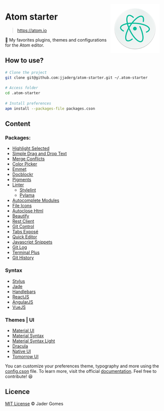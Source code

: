 [<img src="atom.png" align="right" width="160">](https://atom.io)

# Atom starter

> https://atom.io

:rocket: My favorites plugins, themes and configurations for the Atom editor.

## How to use?

```sh
# Clone the project
git clone git@github.com:jjaderg/atom-starter.git ~/.atom-starter

# Access folder
cd .atom-starter

# Install preferences
apm install --packages-file packages.cson
```
## Content

### Packages:

- [Highlight Selected](https://atom.io/packages/highlight-selected)
- [Simple Drag and Drop Text](https://atom.io/packages/simple-drag-drop-text)
- [Merge Conflicts](https://atom.io/packages/merge-conflicts)
- [Color Picker](https://atom.io/packages/color-picker)
- [Emmet](https://atom.io/packages/emmet)
- [Docblockr](https://atom.io/packages/docblockr)
- [Pigments](https://atom.io/packages/pigments)
- [Linter](https://atom.io/packages/linter)
    - [Stylelint](https://atom.io/packages/linter-stylelint)
    - [Pylama](https://atom.io/packages/linter-pylama)
- [Autocomplete Modules](https://atom.io/packages/autocomplete-modules)
- [File Icons](https://atom.io/packages/file-icons)
- [Autoclose Html](https://atom.io/packages/autoclose-html)
- [Beautify](https://atom.io/packages/atom-beautify)
- [Rest Client](https://atom.io/packages/rest-client)
- [Git Control](https://atom.io/packages/git-control)
- [Tabs Exposé](https://atom.io/packages/expose)
- [Quick Editor](https://atom.io/packages/quick-editor)
- [Javascript Snippets](https://atom.io/packages/javascript-snippets)
- [Git Log](https://atom.io/packages/git-log)
- [Terminal Plus](https://atom.io/packages/terminal-plus)
- [Git History](https://atom.io/packages/git-history)

### Syntax

- [Stylus](https://atom.io/packages/stylus)
- [Jade](https://atom.io/packages/atom-jade)
- [Handlebars](https://atom.io/packages/atom-handlebars)
- [ReactJS](https://atom.io/packages/react)
- [AngularJS](https://atom.io/packages/angularjs)
- [VueJS](https://atom.io/packages/language-vue)

### Themes | UI

- [Material UI](https://atom.io/themes/atom-material-ui)
- [Material Syntax](https://atom.io/themes/atom-material-syntax)
- [Material Syntax Light](https://atom.io/themes/atom-material-syntax-light)
- [Dracula](https://atom.io/themes/dracula-theme)
- [Native UI](https://atom.io/themes/native-ui)
- [Tomorrow UI](https://atom.io/packages/language-babel)

You can customize your preferences theme, typography and more using the [config.cson](https://github.com/jjaderg/atom-starter/blob/master/config.cson) file. To learn more, visit the official [documentation](https://atom.io/docs/api/v1.9.8/Config). Feel free to contribute! :satisfied:

## Licence

[MIT License](https://github.com/jjaderg/atom-starter/blob/master/license.md) :copyright: Jader Gomes
